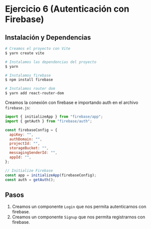 # Ejercicio 6 (Autenticación con Firebase)

## Instalación y Dependencias

```bash
# Creamos el proyecto con Vite
$ yarn create vite

# Instalamos las dependencias del proyecto
$ yarn

# Instalamos firebase
$ npm install firebase

# Instalamos router dom
$ yarn add react-router-dom
```

Creamos la conexión con firebase e importando auth en el archivo `firebase.js`:

```js
import { initializeApp } from "firebase/app";
import { getAuth } from "firebase/auth";

const firebaseConfig = {
  apiKey: "",
  authDomain: "",
  projectId: "",
  storageBucket: "",
  messagingSenderId: "",
  appId: "",
};

// Initialize Firebase
const app = initializeApp(firebaseConfig);
const auth = getAuth();
```

<!-- pasos -->

## Pasos

1. Creamos un componente `Login` que nos permita autenticarnos con firebase.
2. Creamos un componente `Signup` que nos permita registrarnos con firebase.
